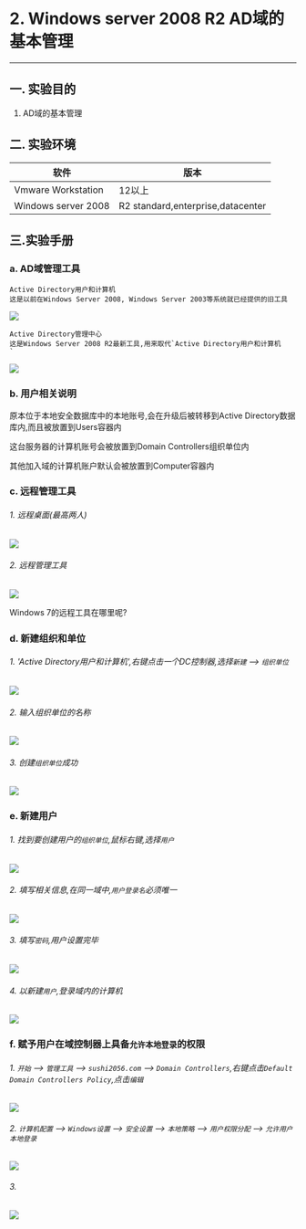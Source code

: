 # 2. Windows server 2008 R2 AD域的基本管理

---

## 一. 实验目的
1. AD域的基本管理

## 二. 实验环境

|软件|版本|
|----|----|
|Vmware Workstation| 12以上 |
|Windows server 2008| R2 standard,enterprise,datacenter|

## 三.实验手册

### a. AD域管理工具

```
Active Directory用户和计算机
这是以前在Windows Server 2008, Windows Server 2003等系统就已经提供的旧工具
```

![](/windows/win2008R2/serverAD/image/mgrAD-1.png)

```
Active Directory管理中心
这是Windows Server 2008 R2最新工具,用来取代`Active Directory用户和计算机
`
```

![](/windows/win2008R2/serverAD/image/mgrAD-2.png)

### b. 用户相关说明

原本位于本地安全数据库中的本地账号,会在升级后被转移到Active Directory数据库内,而且被放置到Users容器内

这台服务器的计算机账号会被放置到Domain Controllers组织单位内

其他加入域的计算机账户默认会被放置到Computer容器内

### c. 远程管理工具

###### 1. 远程桌面(最高两人)

![](/windows/win2008R2/serverAD/image/mgrAD-4.png)

###### 2. 远程管理工具

![](/windows/win2008R2/serverAD/image/mgrAD-3.png)

Windows 7的远程工具在哪里呢?

### d. 新建组织和单位

###### 1. 'Active Directory用户和计算机',右键点击一个DC控制器,选择`新建` --> `组织单位`

![](/windows/win2008R2/serverAD/image/mgrAD-5.png)

###### 2. 输入组织单位的名称

![](/windows/win2008R2/serverAD/image/mgrAD-6.png)

###### 3. 创建`组织单位`成功

![](/windows/win2008R2/serverAD/image/mgrAD-7.png)

### e. 新建用户

###### 1. 找到要创建用户的`组织单位`,鼠标右键,选择`用户`


![](/windows/win2008R2/serverAD/image/mgrAD-8.png)

###### 2. 填写相关信息,在同一域中,`用户登录名`必须唯一

![](/windows/win2008R2/serverAD/image/createAD-22.png)

###### 3. 填写`密码`,用户设置完毕

![](/windows/win2008R2/serverAD/image/mgrAD-9.png)

###### 4. 以新建`用户`,登录域内的计算机

![](/windows/win2008R2/serverAD/image/mgrAD-10.png)

### f. 赋予用户在域控制器上具备`允许本地登录`的权限

###### 1. `开始` --> `管理工具` --> `sushi2056.com` --> `Domain Controllers`,右键点击`Default Domain Controllers Policy`,点击`编辑`

![](/windows/win2008R2/serverAD/image/mgrAD-11.png)

###### 2. `计算机配置` --> `Windows设置` --> `安全设置` --> `本地策略` --> `用户权限分配` --> `允许用户本地登录`

![](/windows/win2008R2/serverAD/image/mgrAD-12.png)

###### 3. 

![](/windows/win2008R2/serverAD/image/mgrAD-13.png)













